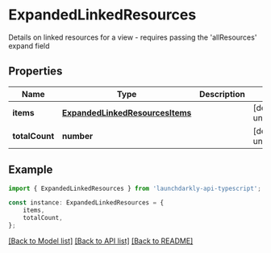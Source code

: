 # ExpandedLinkedResources

Details on linked resources for a view - requires passing the \'allResources\' expand field

## Properties

Name | Type | Description | Notes
------------ | ------------- | ------------- | -------------
**items** | [**ExpandedLinkedResourcesItems**](ExpandedLinkedResourcesItems.md) |  | [default to undefined]
**totalCount** | **number** |  | [default to undefined]

## Example

```typescript
import { ExpandedLinkedResources } from 'launchdarkly-api-typescript';

const instance: ExpandedLinkedResources = {
    items,
    totalCount,
};
```

[[Back to Model list]](../README.md#documentation-for-models) [[Back to API list]](../README.md#documentation-for-api-endpoints) [[Back to README]](../README.md)
